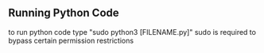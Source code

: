 ## Running Python Code
to run python code type "sudo python3 [FILENAME.py]" sudo is required to bypass certain permission restrictions
